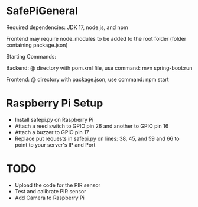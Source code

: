 # SafePiGeneral

Required dependencies: JDK 17, node.js, and npm

Frontend may require node_modules to be added to the root folder (folder containing package.json)

Starting Commands:

Backend:
@ directory with pom.xml file, use command: mvn spring-boot:run

Frontend:
@ directory with package.json, use command: npm start

# Raspberry Pi Setup

- Install safepi.py on Raspberry Pi
- Attach a reed switch to GPIO pin 26 and another to GPIO pin 16
- Attach a buzzer to GPIO pin 17
- Replace put requests in safepi.py on lines: 38, 45, and 59 and 66 to point to your server's IP and Port

# TODO
- Upload the code for the PIR sensor
- Test and calibrate PIR sensor
- Add Camera to Raspberry Pi

